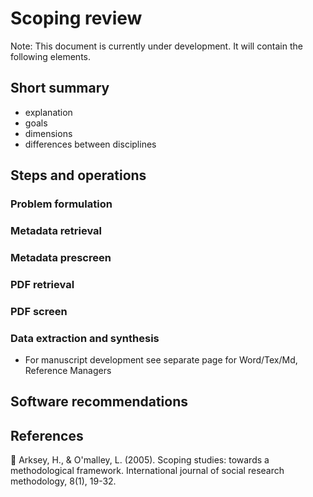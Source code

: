 # Scoping review

Note: This document is currently under development. It will contain the following elements.

## Short summary

- explanation
- goals
- dimensions
- differences between disciplines

## Steps and operations

### Problem formulation

### Metadata retrieval

### Metadata prescreen

### PDF retrieval

### PDF screen

### Data extraction and synthesis

- For manuscript development see separate page for Word/Tex/Md, Reference Managers

## Software recommendations

## References

📝 Arksey, H., & O'malley, L. (2005). Scoping studies: towards a methodological framework. International journal of social research methodology, 8(1), 19-32.
